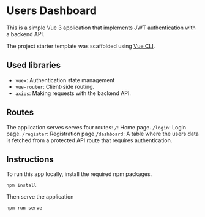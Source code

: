 # Users Dashboard

This is a simple Vue 3 application that implements JWT authentication with a backend API.

The project starter template was scaffolded using [Vue CLI](https://cli.vuejs.org/).

## Used libraries

- `vuex`: Authentication state management
- `vue-router`: Client-side routing.
- `axios`: Making requests with the backend API.

## Routes

The application serves serves four routes:
`/`: Home page.
`/login`: Login page.
`/register`: Registration page
`/dashboard`: A table where the users data is fetched from a protected API route that requires authentication.

## Instructions

To run this app locally, install the required npm packages.

```
npm install
```

Then serve the application

```
npm run serve
```
